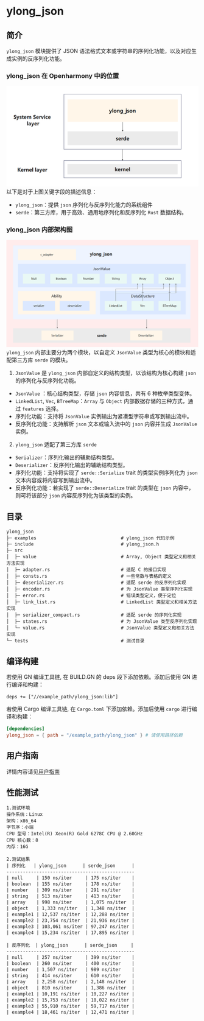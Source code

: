 # ylong_json

## 简介
`ylong_json` 模块提供了 JSON 语法格式文本或字符串的序列化功能，以及对应生成实例的反序列化功能。

### ylong_json 在 Openharmony 中的位置
![structure](./figure/ylong_json_oh_relate.png)
以下是对于上图关键字段的描述信息：
- `ylong_json`：提供 `json` 序列化与反序列化能力的系统组件
- `serde`：第三方库，用于高效、通用地序列化和反序列化 `Rust` 数据结构。

### ylong_json 内部架构图
![structure](./figure/ylong_json_inner_structure.png)
`ylong_json` 内部主要分为两个模块，以自定义 `JsonValue` 类型为核心的模块和适配第三方库 `serde` 的模块。

1. `JsonValue` 是 `ylong_json` 内部自定义的结构类型，以该结构为核心构建 `json` 的序列化与反序列化功能。
- `JsonValue` ：核心结构类型，存储 `json` 内容信息，共有 6 种枚举类型变体。
- `LinkedList`, `Vec`, `BTreeMap`：`Array` 与 `Object` 内部数据存储的三种方式，通过 `features` 选择。
- 序列化功能：支持将 `JsonValue` 实例输出为紧凑型字符串或写到输出流中。
- 反序列化功能：支持解析 `json` 文本或输入流中的 `json` 内容并生成 `JsonValue` 实例。

2. `ylong_json` 适配了第三方库 `serde` 
- `Serializer`：序列化输出的辅助结构类型。
- `Deserializer`：反序列化输出的辅助结构类型。
- 序列化功能：支持将实现了 `serde::Serialize` trait 的类型实例序列化为 `json` 文本内容或将内容写到输出流中。
- 反序列化功能：若实现了 `serde::Deserialize` trait 的类型在 `json` 内容中，则可将该部分 `json` 内容反序列化为该类型的实例。

## 目录
```
ylong_json
├─ examples                               # ylong_json 代码示例
├─ include                                # ylong_json.h
├─ src
│  ├─ value                               # Array, Object 类型定义和相关方法实现
│  ├─ adapter.rs                          # 适配 C 的接口实现
│  ├─ consts.rs                           # 一些常数与表格的定义
│  ├─ deserializer.rs                     # 适配 serde 的反序列化实现
│  ├─ encoder.rs                          # 为 JsonValue 类型序列化实现
│  ├─ error.rs                            # 错误类型定义，便于定位
│  ├─ link_list.rs                        # LinkedList 类型定义和相关方法实现
│  ├─ serializer_compact.rs               # 适配 serde 的序列化实现
│  ├─ states.rs                           # 为 JsonValue 类型反序列化实现
│  └─ value.rs                            # JsonValue 类型定义和相关方法实现
└─ tests                                  # 测试目录
```

## 编译构建
若使用 GN 编译工具链, 在 BUILD.GN 的 deps 段下添加依赖。添加后使用 GN 进行编译和构建：

```gn 
deps += ["//example_path/ylong_json:lib"]
```

若使用 Cargo 编译工具链, 在 ```Cargo.toml``` 下添加依赖。添加后使用 ```cargo``` 进行编译和构建：

```toml
[dependencies]
ylong_json = { path = "/example_path/ylong_json" } # 请使用路径依赖
```

## 用户指南
详情内容请见[用户指南](./docs/user_guide_zh.md)

## 性能测试
```
1.测试环境
操作系统：Linux
架构：x86_64
字节序：小端
CPU 型号：Intel(R) Xeon(R) Gold 6278C CPU @ 2.60GHz
CPU 核心数：8
内存：16G

2.测试结果
| 序列化   | ylong_json      | serde_json      |
-----------------------------------------------
| null     | 150 ns/iter     | 175 ns/iter    |
| boolean  | 155 ns/iter     | 178 ns/iter    |
| number   | 309 ns/iter     | 291 ns/iter    |
| string   | 513 ns/iter     | 413 ns/iter    |
| array    | 998 ns/iter     | 1,075 ns/iter  |
| object   | 1,333 ns/iter   | 1,348 ns/iter  |
| example1 | 12,537 ns/iter  | 12,288 ns/iter |
| example2 | 23,754 ns/iter  | 21,936 ns/iter |
| example3 | 103,061 ns/iter | 97,247 ns/iter |
| example4 | 15,234 ns/iter  | 17,895 ns/iter |

| 反序列化  | ylong_json      | serde_json     |
-----------------------------------------------
| null     | 257 ns/iter     | 399 ns/iter    |
| boolean  | 260 ns/iter     | 400 ns/iter    |
| number   | 1,507 ns/iter   | 989 ns/iter    |
| string   | 414 ns/iter     | 610 ns/iter    |
| array    | 2,258 ns/iter   | 2,148 ns/iter  |
| object   | 810 ns/iter     | 1,386 ns/iter  |
| example1 | 10,191 ns/iter  | 10,227 ns/iter |
| example2 | 15,753 ns/iter  | 18,022 ns/iter |
| example3 | 55,910 ns/iter  | 59,717 ns/iter |
| example4 | 18,461 ns/iter  | 12,471 ns/iter |
```
